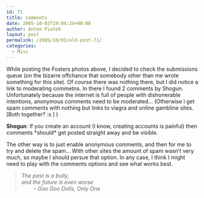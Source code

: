 ```yaml
---
id: 71
title: Comments
date: 2005-10-03T19:04:24+00:00
author: Anton Piatek
layout: post
permalink: /2005/10/03/old-post-71/
categories:
  - Misc
---
```

While posting the Fosters photos above, I decided to check the submissions queue (on the bizarre offchance that somebody other than me wrote something for this site). Of course there was nothing there, but I did notice a link to moderating commetns. In there I found 2 comments by Shogun. Unfortunately because the internet is full of people with dishonerable intentions, anonymous comments need to be moderated&#8230; (Otherwise I get spam comments with nothing but links to viagra and online gambline sites. [Both together? :s ] )

**Shogun**: If you create an account (I know, creating accounts is painful) then comments \*should\* get posted straight away and be visible.

The other way is to just enable anonymous comments, and then for me to try and delete the spam&#8230; With other sites the amount of spam wasn&#8217;t very much, so maybe I should persue that option. In any case, I think I might need to play with the comments options and see what works best.

> <font color="#666666"><em>The past is a bully,</em></font>  
> <font color="#666666"><em>and the future is even worse</em></font>  
> <font color="#666666"><em>&nbsp;&nbsp;&nbsp;&nbsp;&nbsp;&nbsp;&nbsp; &#8211; Goo Goo Dolls, Only One</em></font>